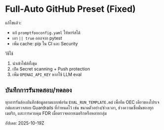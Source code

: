 # Full-Auto GitHub Preset (Fixed)

แก้ไขแล้ว:
- แก้ `promptfooconfig.yaml` ให้พาร์สได้
- เอา `|| true` ออกจาก pytest
- เพิ่ม cache: pip ใน CI และ Security

วิธีใช้
1) นำเข้าไฟล์ทั้งชุด
2) เปิด Secret scanning + Push protection
3) เพิ่ม `OPENAI_API_KEY` หากใช้ LLM eval

## บันทึกการรันทดสอบ/ทดลอง

ทุกการรันต้องบันทึกข้อมูลตามแบบฟอร์ม `EVAL_RUN_TEMPLATE.md` เพื่อยึด OEC เดียวของโปรเจกต์และตรวจสอบ Guardrails ที่กำหนดไว้ เช่น ขนาดตัวอย่าง/ช่วงเวลา, ช่วงความเชื่อมั่นของทุกเมตริก, และการควบคุม FDR เมื่อตรวจหลายเมตริกหรือหลายกลุ่ม

อัปเดต: 2025-10-19Z
